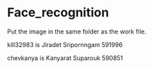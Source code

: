# Face_recognition
Put the image in the same folder as the work file.

kill32983 is Jiradet Sripornngam 591996

chevkanya is Kanyarat Suparouk 590851
